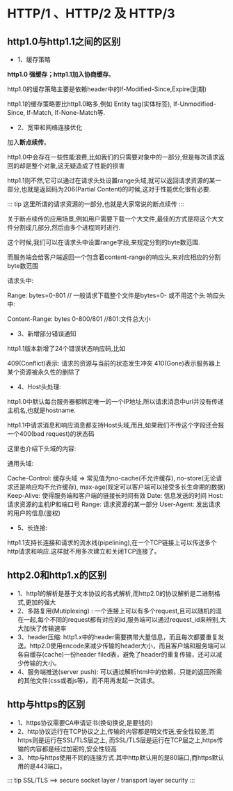 # HTTP/1 、HTTP/2 及 HTTP/3

[](https://juejin.cn/book/6844733763675488269/section/6844733763792961550)

[](https://zhuanlan.zhihu.com/p/85093818)

## http1.0与http1.1之间的区别

* 1、缓存策略

**http1.0 强缓存；http1.1加入协商缓存**。

http1.0的缓存策略主要是依赖header中的If-Modified-Since,Expire(到期)

http1.1的缓存策略要比http1.0略多,例如 Entity tag(实体标签), If-Unmodified-Since, If-Match, If-None-Match等.

* 2、宽带和网络连接优化

加入**断点续传**。

http1.0中会存在一些性能浪费,比如我们的只需要对象中的一部分,但是每次请求返回的却是整个对象,这无疑造成了性能的损害

http1.1则不然,它可以通过在请求头处设置range头域,就可以返回请求资源的某一部分,也就是返回码为206(Partial Content)的时候,这对于性能优化很有必要.

::: tip
这里所谓的请求资源的一部分,也就是大家常说的断点续传
:::

关于断点续传的应用场景,例如用户需要下载一个大文件,最佳的方式是将这个大文件分割成几部分,然后由多个进程同时进行.

这个时候,我们可以在请求头中设置range字段,来规定分割的byte数范围.

而服务端会给客户端返回一个包含着content-range的响应头,来对应相应的分割byte数范围

请求头中:

Range: bytes=0-801 // 一般请求下载整个文件是bytes=0- 或不用这个头
响应头中:

Content-Range: bytes 0-800/801 //801:文件总大小

* 3、新增部分错误通知

http1.1版本新增了24个错误状态响应码,比如

409(Conflict)表示: 请求的资源与当前的状态发生冲突
410(Gone)表示服务器上某个资源被永久性的删除了

* 4、Host头处理:

http1.0中默认每台服务器都绑定唯一的一个IP地址,所以请求消息中url并没有传递主机名,也就是hostname.

http1.1中请求消息和响应消息都支持Host头域,而且,如果我们不传这个字段还会报一个400(bad request)的状态码

这里也介绍下头域的内容:

通用头域:

Cache-Control: 缓存头域 => 常见值为no-cache(不允许缓存), no-store(无论请求还是响应均不允许缓存), max-age(规定可以客户端可以接受多长生命期的数据)
Keep-Alive: 使得服务端和客户端的链接长时间有效
Date: 信息发送的时间
Host: 请求资源的主机IP和端口号
Range: 请求资源的某一部分
User-Agent: 发出请求的用户的信息(鉴权)

* 5、长连接:

http1.1支持长连接和请求的流水线(pipelining),在一个TCP链接上可以传送多个http请求和响应.这样就不用多次建立和关闭TCP连接了。

## http2.0和http1.x的区别

* 1、http1的解析是基于文本协议的各式解析,而http2.0的协议解析是二进制格式,更加的强大
* 2、多路复用(Mutiplexing) : 一个连接上可以有多个request,且可以随机的混在一起,每个不同的request都有对应的id,服务端可以通过request_id来辨别,大大加快了传输速率
* 3、header压缩: http1.x中的header需要携带大量信息，而且每次都要重复发送。http2.0使用encode来减少传输的header大小，而且客户端和服务端可以各自缓存(cache)一份header filed表，避免了header的重复传输，还可以减少传输的大小。
* 4、服务端推送(server push): 可以通过解析html中的依赖，只能的返回所需的其他文件(css或者js等)，而不用再发起一次请求。

## http与https的区别

* 1、https协议需要CA申请证书(换句换说,是要钱的)
* 2、http协议运行在TCP协议之上,传输的内容都是明文传送,安全性较差,而https则是运行在SSL/TLS层之上, 而SSL/TLS层是运行在TCP层之上,https传输的内容都是经过加密的,安全性较高
* 3、http与https使用不同的连接方式.其中http默认用的是80端口,而https默认用的是443端口。

::: tip
SSL/TLS ==> secure socket layer / transport layer security
:::
